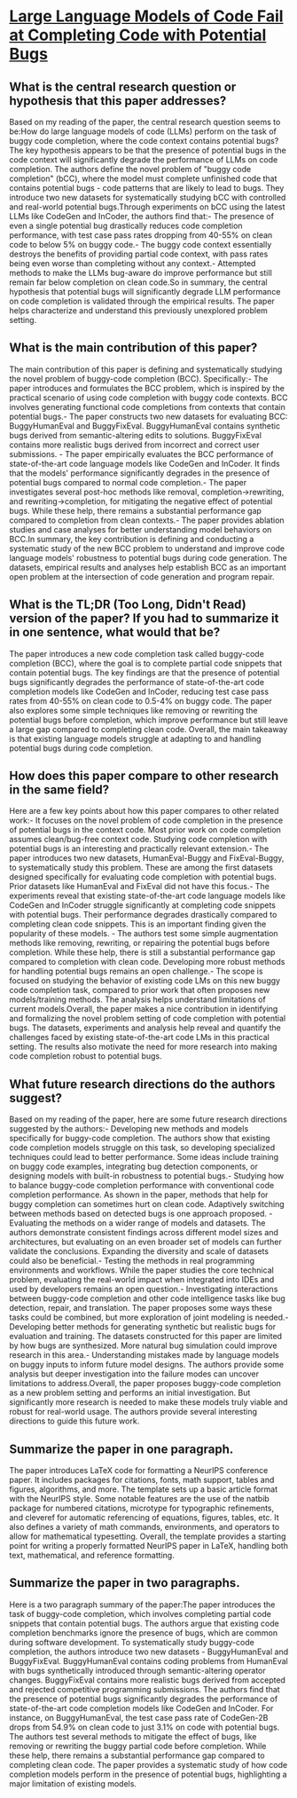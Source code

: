 # [Large Language Models of Code Fail at Completing Code with Potential   Bugs](https://arxiv.org/abs/2306.03438)

## What is the central research question or hypothesis that this paper addresses?

Based on my reading of the paper, the central research question seems to be:How do large language models of code (LLMs) perform on the task of buggy code completion, where the code context contains potential bugs?The key hypothesis appears to be that the presence of potential bugs in the code context will significantly degrade the performance of LLMs on code completion. The authors define the novel problem of "buggy code completion" (bCC), where the model must complete unfinished code that contains potential bugs - code patterns that are likely to lead to bugs. They introduce two new datasets for systematically studying bCC with controlled and real-world potential bugs.Through experiments on bCC using the latest LLMs like CodeGen and InCoder, the authors find that:- The presence of even a single potential bug drastically reduces code completion performance, with test case pass rates dropping from 40-55% on clean code to below 5% on buggy code.- The buggy code context essentially destroys the benefits of providing partial code context, with pass rates being even worse than completing without any context.- Attempted methods to make the LLMs bug-aware do improve performance but still remain far below completion on clean code.So in summary, the central hypothesis that potential bugs will significantly degrade LLM performance on code completion is validated through the empirical results. The paper helps characterize and understand this previously unexplored problem setting.


## What is the main contribution of this paper?

The main contribution of this paper is defining and systematically studying the novel problem of buggy-code completion (BCC). Specifically:- The paper introduces and formulates the BCC problem, which is inspired by the practical scenario of using code completion with buggy code contexts. BCC involves generating functional code completions from contexts that contain potential bugs.- The paper constructs two new datasets for evaluating BCC: BuggyHumanEval and BuggyFixEval. BuggyHumanEval contains synthetic bugs derived from semantic-altering edits to solutions. BuggyFixEval contains more realistic bugs derived from incorrect and correct user submissions. - The paper empirically evaluates the BCC performance of state-of-the-art code language models like CodeGen and InCoder. It finds that the models' performance significantly degrades in the presence of potential bugs compared to normal code completion.- The paper investigates several post-hoc methods like removal, completion->rewriting, and rewriting->completion, for mitigating the negative effect of potential bugs. While these help, there remains a substantial performance gap compared to completion from clean contexts.- The paper provides ablation studies and case analyses for better understanding model behaviors on BCC.In summary, the key contribution is defining and conducting a systematic study of the new BCC problem to understand and improve code language models' robustness to potential bugs during code generation. The datasets, empirical results and analyses help establish BCC as an important open problem at the intersection of code generation and program repair.


## What is the TL;DR (Too Long, Didn't Read) version of the paper? If you had to summarize it in one sentence, what would that be?

The paper introduces a new code completion task called buggy-code completion (BCC), where the goal is to complete partial code snippets that contain potential bugs. The key findings are that the presence of potential bugs significantly degrades the performance of state-of-the-art code completion models like CodeGen and InCoder, reducing test case pass rates from 40-55% on clean code to 0.5-4% on buggy code. The paper also explores some simple techniques like removing or rewriting the potential bugs before completion, which improve performance but still leave a large gap compared to completing clean code. Overall, the main takeaway is that existing language models struggle at adapting to and handling potential bugs during code completion.


## How does this paper compare to other research in the same field?

Here are a few key points about how this paper compares to other related work:- It focuses on the novel problem of code completion in the presence of potential bugs in the context code. Most prior work on code completion assumes clean/bug-free context code. Studying code completion with potential bugs is an interesting and practically relevant extension.- The paper introduces two new datasets, HumanEval-Buggy and FixEval-Buggy, to systematically study this problem. These are among the first datasets designed specifically for evaluating code completion with potential bugs. Prior datasets like HumanEval and FixEval did not have this focus.- The experiments reveal that existing state-of-the-art code language models like CodeGen and InCoder struggle significantly at completing code snippets with potential bugs. Their performance degrades drastically compared to completing clean code snippets. This is an important finding given the popularity of these models. - The authors test some simple augmentation methods like removing, rewriting, or repairing the potential bugs before completion. While these help, there is still a substantial performance gap compared to completion with clean code. Developing more robust methods for handling potential bugs remains an open challenge.- The scope is focused on studying the behavior of existing code LMs on this new buggy code completion task, compared to prior work that often proposes new models/training methods. The analysis helps understand limitations of current models.Overall, the paper makes a nice contribution in identifying and formalizing the novel problem setting of code completion with potential bugs. The datasets, experiments and analysis help reveal and quantify the challenges faced by existing state-of-the-art code LMs in this practical setting. The results also motivate the need for more research into making code completion robust to potential bugs.


## What future research directions do the authors suggest?

Based on my reading of the paper, here are some future research directions suggested by the authors:- Developing new methods and models specifically for buggy-code completion. The authors show that existing code completion models struggle on this task, so developing specialized techniques could lead to better performance. Some ideas include training on buggy code examples, integrating bug detection components, or designing models with built-in robustness to potential bugs.- Studying how to balance buggy-code completion performance with conventional code completion performance. As shown in the paper, methods that help for buggy completion can sometimes hurt on clean code. Adaptively switching between methods based on detected bugs is one approach proposed. - Evaluating the methods on a wider range of models and datasets. The authors demonstrate consistent findings across different model sizes and architectures, but evaluating on an even broader set of models can further validate the conclusions. Expanding the diversity and scale of datasets could also be beneficial.- Testing the methods in real programming environments and workflows. While the paper studies the core technical problem, evaluating the real-world impact when integrated into IDEs and used by developers remains an open question.- Investigating interactions between buggy-code completion and other code intelligence tasks like bug detection, repair, and translation. The paper proposes some ways these tasks could be combined, but more exploration of joint modeling is needed.- Developing better methods for generating synthetic but realistic bugs for evaluation and training. The datasets constructed for this paper are limited by how bugs are synthesized. More natural bug simulation could improve research in this area.- Understanding mistakes made by language models on buggy inputs to inform future model designs. The authors provide some analysis but deeper investigation into the failure modes can uncover limitations to address.Overall, the paper proposes buggy-code completion as a new problem setting and performs an initial investigation. But significantly more research is needed to make these models truly viable and robust for real-world usage. The authors provide several interesting directions to guide this future work.


## Summarize the paper in one paragraph.

The paper introduces LaTeX code for formatting a NeurIPS conference paper. It includes packages for citations, fonts, math support, tables and figures, algorithms, and more. The template sets up a basic article format with the NeurIPS style. Some notable features are the use of the natbib package for numbered citations, microtype for typographic refinements, and cleveref for automatic referencing of equations, figures, tables, etc. It also defines a variety of math commands, environments, and operators to allow for mathematical typesetting. Overall, the template provides a starting point for writing a properly formatted NeurIPS paper in LaTeX, handling both text, mathematical, and reference formatting.


## Summarize the paper in two paragraphs.

Here is a two paragraph summary of the paper:The paper introduces the task of buggy-code completion, which involves completing partial code snippets that contain potential bugs. The authors argue that existing code completion benchmarks ignore the presence of bugs, which are common during software development. To systematically study buggy-code completion, the authors introduce two new datasets - BuggyHumanEval and BuggyFixEval. BuggyHumanEval contains coding problems from HumanEval with bugs synthetically introduced through semantic-altering operator changes. BuggyFixEval contains more realistic bugs derived from accepted and rejected competitive programming submissions. The authors find that the presence of potential bugs significantly degrades the performance of state-of-the-art code completion models like CodeGen and InCoder. For instance, on BuggyHumanEval, the test case pass rate of CodeGen-2B drops from 54.9% on clean code to just 3.1% on code with potential bugs. The authors test several methods to mitigate the effect of bugs, like removing or rewriting the buggy partial code before completion. While these help, there remains a substantial performance gap compared to completing clean code. The paper provides a systematic study of how code completion models perform in the presence of potential bugs, highlighting a major limitation of existing models.
